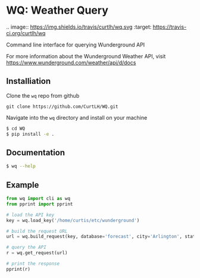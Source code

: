 # WQ: Weather Query

.. image:: https://img.shields.io/travis/curtlh/wq.svg
   :target: https://travis-ci.org/curtlh/wq



Command line interface for querying Wunderground API

For more information about the Wunderground Weather API, visit https://www.wunderground.com/weather/api/d/docs

## Installiation

Clone the `wq` repo from github

```
git clone https://github.com/CurtLH/WQ.git
```

Navigate into the `wq` directory and install on your machine

```bash
$ cd WQ
$ pip install -e .
```

## Documentation

``` bash
$ wq --help
```

## Example

```python
from wq import cli as wq
from pprint import pprint

# load the API key
key = wq.load_key('/home/curtis/etc/wunderground')

# build the request URL
url = wq.build_request(key, database='forecast', city='Arlington', state='VA')

# query the API
r = wq.get_request(url)

# print the response
pprint(r)
```
